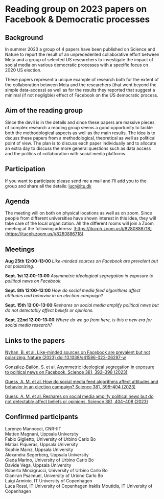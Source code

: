 # Reading group on 2023 papers on Facebook & Democratic processes 

## Background
In summer 2023 a group of 4 papers have been published on Science and Nature to report the result of an unprecedented collaborative effort between Meta and a group of selected US researchers to investigate the impact of social media on various democratic processes with a specific focus on 2020 US election.

These papers represent a unique example of research both for the extent of the collaboration between Meta and the researchers (that went beyond the simple data-access) as well as for the results they reported that suggest a minimal (if not negligble) effect of Facebook on the US democratic process.

## Aim of the reading group
Since the devil is in the details and since these papers are massive pieces of complex research a reading group seems a good opportunity to tackle both the methodological aspects as well as the main results. The idea is to dscuss these papers from a methodological, theoretical as well as political point of view. The plan is to discuss each paper individually and to allocate an extra day to discuss the more general questions such as data access and the politics of collaboration with social media platforms.

## Participation

If you want to participate please send me a mail and I'll add you to the group and share all the details: [lucr@itu.dk](mailto:lucr@itu.dk)

## Agenda
The meeting will on both on physical locations as well as on zoom. Since people from different universities have shown interest in this idea, they will take care of the local organization. All the different rooms will join a Zoom meeting at the following address: [https://itucph.zoom.us/j/8280886718](https://itucph.zoom.us/j/8280886718)

## Meetings

**Aug 25th 12:00-13:00** _Like-minded sources on Facebook are prevalent but not polarizing._

**Sept. 1st 12:00-13:00** _Asymmetric ideological segregation in exposure to political news on Facebook._

**Sept. 8th 12:00-13:00** _How do social media feed algorithms affect attitudes and behavior in an election campaign?_

**Sept. 15th 12:00-13:00** _Reshares on social media amplify political news but do not detectably affect beliefs or opinions._

**Sept. 22nd 12:00-13:00** _Where do we go from here, is this a new era for social media research?_

## Links to the papers

[Nyhan, B. et al. Like-minded sources on Facebook are prevalent but not polarizing. Nature (2023) doi:10.1038/s41586-023-06297-w ](https://www.nature.com/articles/s41586-023-06297-w.pdf)

[González-Bailón, S. et al. Asymmetric ideological segregation in exposure to political news on Facebook. Science 381, 392–398 (2023) ](https://www.science.org/doi/10.1126/science.ade7138)

[Guess, A. M. et al. How do social media feed algorithms affect attitudes and behavior in an election campaign? Science 381, 398–404 (2023)](https://www.science.org/doi/10.1126/science.abp9364)

[Guess, A. M. et al. Reshares on social media amplify political news but do not detectably affect beliefs or opinions. Science 381, 404–408 (2023)](https://www.science.org/doi/10.1126/science.add8424) 

## Confirmed participants

Lorenzo Mannocci, CNR-IIT  
Matteo Magnani, Uppsala University  
Fabio Giglietto, University of Urbino Carlo Bo  
Matias Piqueras, Uppsala University  
Sophie Mainz, Uppsala University  
Alexandra Segerberg, Uppsala University  
Giada Marino, University of Urbino Carlo Bo  
Davide Vega, Uppsala University  
Roberto Mincigrucci, University of Urbino Carlo Bo  
Olaniran Psalmuel, University of Urbino Carlo Bo  
Luigi Arminio, IT University of Copenhagen  
Luca Rossi, IT University of Copenhagen
Iraklis Moutidis, IT University of Copenhagen
 

